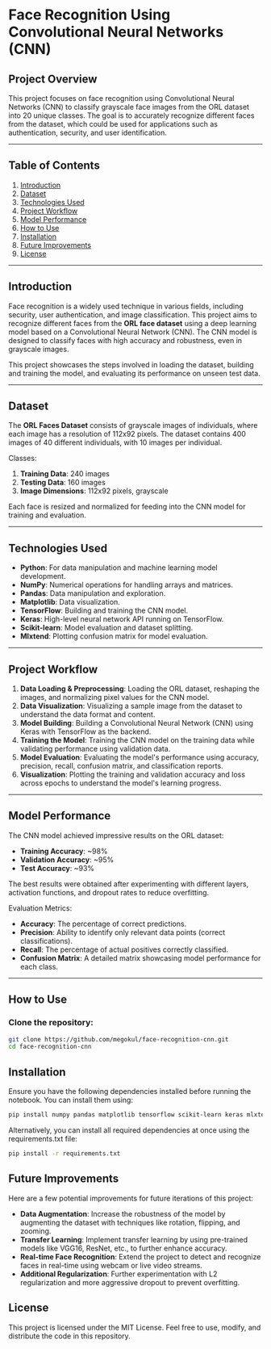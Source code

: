 # Face Recognition Using Convolutional Neural Networks (CNN)

## Project Overview
This project focuses on face recognition using Convolutional Neural Networks (CNN) to classify grayscale face images from the ORL dataset into 20 unique classes. The goal is to accurately recognize different faces from the dataset, which could be used for applications such as authentication, security, and user identification.

---

## Table of Contents
1. [Introduction](#introduction)
2. [Dataset](#dataset)
3. [Technologies Used](#technologies-used)
4. [Project Workflow](#project-workflow)
5. [Model Performance](#model-performance)
6. [How to Use](#how-to-use)
7. [Installation](#installation)
8. [Future Improvements](#future-improvements)
9. [License](#license)

---

## Introduction
Face recognition is a widely used technique in various fields, including security, user authentication, and image classification. This project aims to recognize different faces from the **ORL face dataset** using a deep learning model based on a Convolutional Neural Network (CNN). The CNN model is designed to classify faces with high accuracy and robustness, even in grayscale images.

This project showcases the steps involved in loading the dataset, building and training the model, and evaluating its performance on unseen test data.

---

## Dataset
The **ORL Faces Dataset** consists of grayscale images of individuals, where each image has a resolution of 112x92 pixels. The dataset contains 400 images of 40 different individuals, with 10 images per individual.

Classes:
1. **Training Data**: 240 images
2. **Testing Data**: 160 images
3. **Image Dimensions**: 112x92 pixels, grayscale

Each face is resized and normalized for feeding into the CNN model for training and evaluation.

---

## Technologies Used
- **Python**: For data manipulation and machine learning model development.
- **NumPy**: Numerical operations for handling arrays and matrices.
- **Pandas**: Data manipulation and exploration.
- **Matplotlib**: Data visualization.
- **TensorFlow**: Building and training the CNN model.
- **Keras**: High-level neural network API running on TensorFlow.
- **Scikit-learn**: Model evaluation and dataset splitting.
- **Mlxtend**: Plotting confusion matrix for model evaluation.

---

## Project Workflow
1. **Data Loading & Preprocessing**: Loading the ORL dataset, reshaping the images, and normalizing pixel values for the CNN model.
2. **Data Visualization**: Visualizing a sample image from the dataset to understand the data format and content.
3. **Model Building**: Building a Convolutional Neural Network (CNN) using Keras with TensorFlow as the backend.
4. **Training the Model**: Training the CNN model on the training data while validating performance using validation data.
5. **Model Evaluation**: Evaluating the model's performance using accuracy, precision, recall, confusion matrix, and classification reports.
6. **Visualization**: Plotting the training and validation accuracy and loss across epochs to understand the model's learning progress.

---

## Model Performance
The CNN model achieved impressive results on the ORL dataset:

- **Training Accuracy**: ~98%
- **Validation Accuracy**: ~95%
- **Test Accuracy**: ~93%

The best results were obtained after experimenting with different layers, activation functions, and dropout rates to reduce overfitting.

Evaluation Metrics:
- **Accuracy**: The percentage of correct predictions.
- **Precision**: Ability to identify only relevant data points (correct classifications).
- **Recall**: The percentage of actual positives correctly classified.
- **Confusion Matrix**: A detailed matrix showcasing model performance for each class.

---

## How to Use
### Clone the repository:
```bash
git clone https://github.com/megokul/face-recognition-cnn.git
cd face-recognition-cnn
```

## Installation
Ensure you have the following dependencies installed before running the notebook. You can install them using:
```bash
pip install numpy pandas matplotlib tensorflow scikit-learn keras mlxtend
```
Alternatively, you can install all required dependencies at once using the requirements.txt file:
```bash
pip install -r requirements.txt
```

## Future Improvements
Here are a few potential improvements for future iterations of this project:

- **Data Augmentation**: Increase the robustness of the model by augmenting the dataset with techniques like rotation, flipping, and zooming.
- **Transfer Learning**: Implement transfer learning by using pre-trained models like VGG16, ResNet, etc., to further enhance accuracy.
- **Real-time Face Recognition**: Extend the project to detect and recognize faces in real-time using webcam or live video streams.
- **Additional Regularization**: Further experimentation with L2 regularization and more aggressive dropout to prevent overfitting.

## License
This project is licensed under the MIT License. Feel free to use, modify, and distribute the code in this repository.

